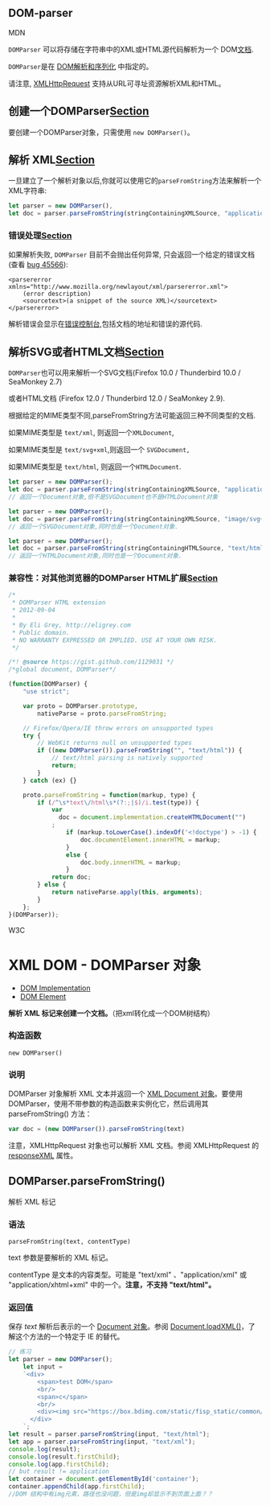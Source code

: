 ## DOM-parser

MDN

`DOMParser` 可以将存储在字符串中的XML或HTML源代码解析为一个 DOM[文档](https://developer.mozilla.org/zh-CN/zh-cn/DOM/document).

 `DOMParser`是在 [DOM解析和序列化](http://html5.org/specs/dom-parsing.html) 中指定的。

请注意, [XMLHttpRequest](https://developer.mozilla.org/zh-CN/zh-CN/docs/DOM/XMLHttpRequest)  支持从URL可寻址资源解析XML和HTML。



## 创建一个DOMParser[Section](https://developer.mozilla.org/zh-CN/docs/Web/API/DOMParser#%E5%88%9B%E5%BB%BA%E4%B8%80%E4%B8%AADOMParser)

要创建一个DOMParser对象，只需使用 `new DOMParser()`。



## 解析 XML[Section](https://developer.mozilla.org/zh-CN/docs/Web/API/DOMParser#%E8%A7%A3%E6%9E%90_XML)

一旦建立了一个解析对象以后,你就可以使用它的`parseFromString`方法来解析一个XML字符串:

```js
let parser = new DOMParser(),
let doc = parser.parseFromString(stringContainingXMLSource, "application/xml");
```



### 错误处理[Section](https://developer.mozilla.org/zh-CN/docs/Web/API/DOMParser#%E9%94%99%E8%AF%AF%E5%A4%84%E7%90%86)

如果解析失败, `DOMParser` 目前不会抛出任何异常, 只会返回一个给定的错误文档(查看 [bug 45566](https://bugzilla.mozilla.org/show_bug.cgi?id=45566)):

```
<parsererror xmlns="http://www.mozilla.org/newlayout/xml/parsererror.xml">
	(error description)
	<sourcetext>(a snippet of the source XML)</sourcetext>
</parsererror>
```

解析错误会显示在[错误控制台](https://developer.mozilla.org/zh-CN/zh-cn/Error_Console),包括文档的地址和错误的源代码.



## 解析SVG或者HTML文档[Section](https://developer.mozilla.org/zh-CN/docs/Web/API/DOMParser#%E8%A7%A3%E6%9E%90SVG%E6%88%96%E8%80%85HTML%E6%96%87%E6%A1%A3)

`DOMParser`也可以用来解析一个SVG文档(Firefox 10.0 / Thunderbird 10.0 / SeaMonkey 2.7)

或者HTML文档 (Firefox 12.0 / Thunderbird 12.0 / SeaMonkey 2.9). 

根据给定的MIME类型不同,parseFromString方法可能返回三种不同类型的文档.

如果MIME类型是 `text/xml`, 则返回一个`XMLDocument`, 

如果MIME类型是 `text/svg+xml`,则返回一个 `SVGDocument,` 

如果MIME类型是 `text/html`, 则返回一个`HTMLDocument`.

```js
let parser = new DOMParser();
let doc = parser.parseFromString(stringContainingXMLSource, "application/xml");
// 返回一个Document对象,但不是SVGDocument也不是HTMLDocument对象

let parser = new DOMParser();
let doc = parser.parseFromString(stringContainingXMLSource, "image/svg+xml");
// 返回一个SVGDocument对象,同时也是一个Document对象.

let parser = new DOMParser();
let doc = parser.parseFromString(stringContainingHTMLSource, "text/html")
// 返回一个HTMLDocument对象,同时也是一个Document对象.
```



### 兼容性：对其他浏览器的DOMParser HTML扩展[Section](https://developer.mozilla.org/zh-CN/docs/Web/API/DOMParser#%E5%AF%B9%E5%85%B6%E4%BB%96%E6%B5%8F%E8%A7%88%E5%99%A8%E7%9A%84DOMParser_HTML%E6%89%A9%E5%B1%95)

```js
/*
 * DOMParser HTML extension
 * 2012-09-04
 * 
 * By Eli Grey, http://eligrey.com
 * Public domain.
 * NO WARRANTY EXPRESSED OR IMPLIED. USE AT YOUR OWN RISK.
 */

/*! @source https://gist.github.com/1129031 */
/*global document, DOMParser*/

(function(DOMParser) {
	"use strict";

	var proto = DOMParser.prototype, 
        nativeParse = proto.parseFromString;

	// Firefox/Opera/IE throw errors on unsupported types
	try {
		// WebKit returns null on unsupported types
		if ((new DOMParser()).parseFromString("", "text/html")) {
			// text/html parsing is natively supported
			return;
		}
	} catch (ex) {}

	proto.parseFromString = function(markup, type) {
		if (/^\s*text\/html\s*(?:;|$)/i.test(type)) {
			var
			  doc = document.implementation.createHTMLDocument("")
			;
	      		if (markup.toLowerCase().indexOf('<!doctype') > -1) {
        			doc.documentElement.innerHTML = markup;
      			}
      			else {
        			doc.body.innerHTML = markup;
      			}
			return doc;
		} else {
			return nativeParse.apply(this, arguments);
		}
	};
}(DOMParser));
```

 



W3C

# XML DOM - DOMParser 对象

- [DOM Implementation](http://www.w3school.com.cn/xmldom/dom_domimplementation.asp)
- [DOM Element](http://www.w3school.com.cn/xmldom/dom_element.asp)

**解析 XML 标记来创建一个文档。**（把xml转化成一个DOM树结构）

### 构造函数

```
new DOMParser()
```

### 说明

DOMParser 对象解析 XML 文本并返回一个 [XML Document 对象](http://www.w3school.com.cn/xmldom/dom_document.asp)。要使用 DOMParser，使用不带参数的构造函数来实例化它，然后调用其 parseFromString() 方法：

```js
var doc = (new DOMParser()).parseFromString(text)
```

注意，XMLHttpRequest 对象也可以解析 XML 文档。参阅 XMLHttpRequest 的 [responseXML](http://www.w3school.com.cn/xmldom/dom_http.asp#responseXML) 属性。



## DOMParser.parseFromString()

解析 XML 标记

### 语法

```
parseFromString(text, contentType)
```

text 参数是要解析的 XML 标记。

contentType 是文本的内容类型。可能是 "text/xml" 、"application/xml" 或 "application/xhtml+xml" 中的一个。**注意，不支持 "text/html"。**

### 返回值

保存 *text* 解析后表示的一个 [Document 对象](http://www.w3school.com.cn/xmldom/dom_document.asp)。参阅 [Document.loadXML()](http://www.w3school.com.cn/xmldom/met_document_loadxml.asp)，了解这个方法的一个特定于 IE 的替代。

~~~js
// 练习
let parser = new DOMParser();
    let input =
    `<div>
        <span>test DOM</span>
        <br/>
        <span>c</span>
        <br/>
        <div><img src="https://box.bdimg.com/static/fisp_static/common/img/searchbox/logo_news_276_88_1f9876a.png" alt="" title="test"/></div>
      </div>
    `;
let result = parser.parseFromString(input, "text/html");
let app = parser.parseFromString(input, "text/xml");
console.log(result);
console.log(result.firstChild);
console.log(app.firstChild);
// but result != application
let container = document.getElementById('container');
container.appendChild(app.firstChild);
//DOM 结构中有img元素，路径也没问题，但是img却显示不到页面上面？？
~~~

